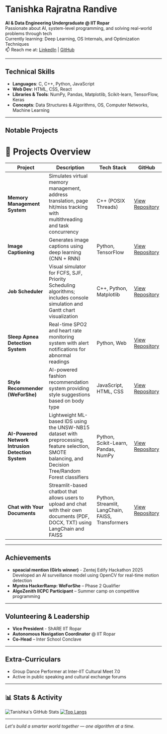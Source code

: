 #  Tanishka Rajratna Randive

**AI & Data Engineering Undergraduate @ IIT Ropar**  
Passionate about AI, system-level programming, and solving real-world problems through tech  
Currently learning: Deep Learning, OS Internals, and Optimization Techniques  
📫 Reach me at: [LinkedIn](https://www.linkedin.com/in/tanishka-randive-42639b275/) | [GitHub](https://github.com/Tanishka15)

---

##  Technical Skills

- **Languages**: C, C++, Python, JavaScript  
- **Web Dev**: HTML, CSS, React  
- **Libraries & Tools**: NumPy, Pandas, Matplotlib, Scikit-learn, TensorFlow, Keras  
- **Concepts**: Data Structures & Algorithms, OS, Computer Networks, Machine Learning  

---

##  Notable Projects

# 🚀 Projects Overview

| Project | Description | Tech Stack | GitHub |
|---|---|---|---|
| **Memory Management System** | Simulates virtual memory management, address translation, page hit/miss tracking with multithreading and task concurrency | C++ (POSIX Threads) | [View Repository](https://github.com/Tanishka15/Memory-Management-System-multithreading-) |
| **Image Captioning** | Generates image captions using deep learning (CNN + RNN) | Python, TensorFlow | [View Repository](https://github.com/Tanishka15/Image-captioning) |
| **Job Scheduler** | Visual simulator for FCFS, SJF, Priority Scheduling algorithms; includes console simulation and Gantt chart visualization | C++, Python, Matplotlib | [View Repository](https://github.com/Tanishka15/Job-Scheduler) |
| **Sleep Apnea Detection System** | Real-time SPO2 and heart rate monitoring system with alert notifications for abnormal readings | Python, Web | [View Repository](https://github.com/Tanishka15/Sleep-apnea-detection-system/tree/main) |
| **Style Recommender (WeForShe)** | AI-powered fashion recommendation system providing style suggestions based on body type | JavaScript, HTML, CSS | [View Repository](https://github.com/Tanishka15/Shecoders) |
| **AI-Powered Network Intrusion Detection System** | Lightweight ML-based IDS using the UNSW-NB15 dataset with preprocessing, feature selection, SMOTE balancing, and Decision Tree/Random Forest classifiers | Python, Scikit-Learn, Pandas, NumPy | [View Repository](https://github.com/Tanishka15/Lightweight-Network-Intrusion-Detection-System-NIDS-Using-UNSW-NB15-Dataset) |
| **Chat with Your Documents** | Streamlit-based chatbot that allows users to upload and chat with their own documents (PDF, DOCX, TXT) using LangChain and FAISS | Python, Streamlit, LangChain, FAISS, Transformers | [View Repository](https://github.com/Tanishka15/Streamlit-based_Document_Chatbot) |

---


##  Achievements

- **speacial mention (Girls winner)** - Zentej Edify Hackathon 2025  
  Developed an AI surveillance model using OpenCV for real-time motion detection  
- **Myntra HackerRamp: WeForShe** – Phase 2 Qualifier  
- **AlgoZenith IICPC Participant** – Summer camp on competitive programming

---

## Volunteering & Leadership

- **Vice President** - ShARE IIT Ropar
- **Autonomous Navigation Coordinator** @ IIT Ropar  
- **Co-Head** – Inter School Conclave  


---

## Extra-Curriculars

- Group Dance Performer at Inter-IIT Cultural Meet 7.0  
- Active in public speaking and cultural exchange forums  

---

## 📊 Stats & Activity

![Tanishka's GitHub Stats](https://github-readme-stats.vercel.app/api?username=Tanishka15&show_icons=true&theme=radical)
[![Top Langs](https://github-readme-stats.vercel.app/api/top-langs/?username=Tanishka15&layout=compact)](https://github.com/anuraghazra/github-readme-stats)

---

*Let's build a smarter world together — one algorithm at a time.*
